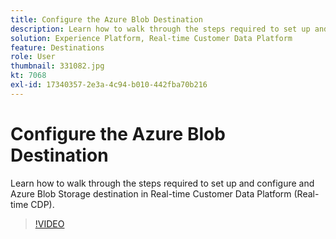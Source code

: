 ```yaml
---
title: Configure the Azure Blob Destination
description: Learn how to walk through the steps required to set up and configure and Azure Blob Storage destination in Real-time Customer Data Platform (Real-time CDP).
solution: Experience Platform, Real-time Customer Data Platform
feature: Destinations 
role: User
thumbnail: 331082.jpg
kt: 7068
exl-id: 17340357-2e3a-4c94-b010-442fba70b216
---
```

# Configure the Azure Blob Destination

Learn how to walk through the steps required to set up and configure and Azure Blob Storage destination in Real-time Customer Data Platform (Real-time CDP).

>[!VIDEO](https://video.tv.adobe.com/v/331082/?quality=12&learn=on)
